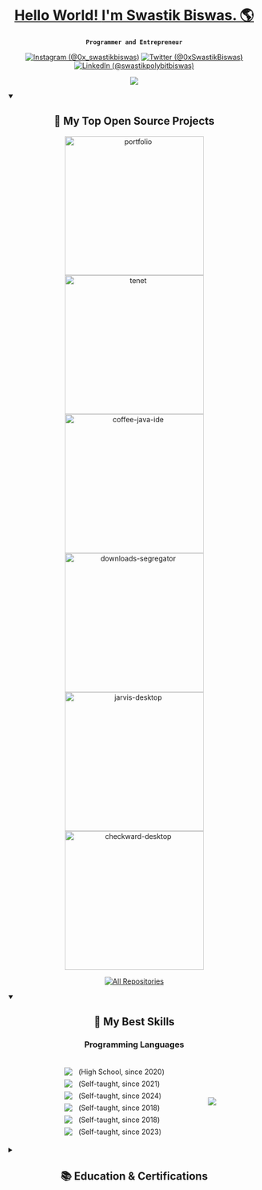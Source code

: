 <p align="center">
  <a href="https://swastik.rocks/">
    <h1 align="center">Hello World! <strong>I'm Swastik Biswas.</strong> 🌎</h1>
  </a>
</p>

<p align="center">
  <code><strong>Programmer and Entrepreneur</strong></code>
</p>

<p align="center">
  <a href="https://instagram.com/0x_swastikbiswas" target="_blank"><img src="https://img.shields.io/badge/Instagram-%23E4405F.svg?style=for-the-badge&logo=Instagram&logoColor=white" alt="Instagram (@0x_swastikbiswas)"/></a>
  <a href="https://twitter.com/0xSwastikBiswas" target="_blank"><img src="https://img.shields.io/badge/Twitter-%231DA1F2.svg?style=for-the-badge&logo=Twitter&logoColor=white" alt="Twitter (@0xSwastikBiswas)"/></a>
  <a href="https://www.linkedin.com/in/swastikpolybitbiswas/" target="_blank"><img src="https://img.shields.io/badge/linkedin-%230077B5.svg?style=for-the-badge&logo=linkedin&logoColor=white" alt="LinkedIn (@swastikpolybitbiswas)"/></a>
 </p>

<p align="center">
  <picture>
  <source 
    srcset="https://github-readme-stats.vercel.app/api?username=PolybitRockzz&show_icons=true&theme=dark&bg_color=161B22&icon_color=4DAAFC"
    media="(prefers-color-scheme: dark)"
  />
  <source
    srcset="https://github-readme-stats.vercel.app/api?username=PolybitRockzz&show_icons=true&bg_color=161B22&icon_color=4DAAFC"
    media="(prefers-color-scheme: light), (prefers-color-scheme: no-preference)"
  />
  <img src="https://github-readme-stats.vercel.app/api?username=PolybitRockzz&show_icons=true" />
  </picture>
</p>

<details open> 
  <summary><h2 align="center">📘 My Top Open Source Projects</h2></summary>
  <p align="center">
    <a href="https://github.com/PolybitRockzz/portfolio"><img width="278" src="https://denvercoder1-github-readme-stats.vercel.app/api/pin/?username=PolybitRockzz&repo=portfolio&theme=dark&bg_color=161B22&title_color=4DAAFC&hide_border=true&icon_color=F8D866&show_icons=false" alt="portfolio"></a>
    <a href="https://github.com/The-Octran-Group/tenet"><img width="278" src="https://denvercoder1-github-readme-stats.vercel.app/api/pin/?username=The-Octran-Group&repo=tenet&theme=dark&bg_color=161B22&title_color=4DAAFC&hide_border=true&icon_color=F8D866&show_icons=false" alt="tenet"></a>
    <a href="https://github.com/PolybitRockzz/coffee-java-ide"><img width="278" src="https://denvercoder1-github-readme-stats.vercel.app/api/pin/?username=PolybitRockzz&repo=coffee-java-ide&theme=dark&bg_color=161B22&title_color=4DAAFC&hide_border=true&icon_color=F8D866&show_icons=false" alt="coffee-java-ide"></a>
    <a href="https://github.com/PolybitRockzz/downloads-segregator"><img width="278" src="https://denvercoder1-github-readme-stats.vercel.app/api/pin?username=PolybitRockzz&repo=downloads-segregator&theme=dark&bg_color=161B22&title_color=4DAAFC&hide_border=true&icon_color=F8D866&show_icons=false" alt="downloads-segregator"></a>
    <a href="https://github.com/PolybitRockzz/jarvis-desktop"><img width="278" src="https://denvercoder1-github-readme-stats.vercel.app/api/pin/?username=PolybitRockzz&repo=jarvis-desktop&theme=dark&bg_color=161B22&title_color=4DAAFC&hide_border=true&icon_color=F8D866&show_icons=false" alt="jarvis-desktop"></a>
    <a href="https://github.com/PolybitRockzz/checkward-desktop"><img width="278" src="https://denvercoder1-github-readme-stats.vercel.app/api/pin/?username=PolybitRockzz&repo=checkward-desktop&theme=dark&bg_color=161B22&title_color=4DAAFC&hide_border=true&icon_color=F8D866&show_icons=false" alt="checkward-desktop"></a>
  </p>

  <p align="center"><a href="https://github.com/PolybitRockzz?tab=repositories&sort=stargazers"><img alt="All Repositories" title="All Repositories" src="https://custom-icon-badges.demolab.com/badge/-Click%20Here%20For%20All%20My%20Repositories-161B22?style=for-the-badge&logoColor=white&logo=repo"/></a></p>
</details>

<details open>
  <summary><h2 align="center">🏅 My Best Skills</h2></summary>
  <h3 align="center">Programming Languages</h3>
  <div align="center" style="display: flex; flex-direction: row; justify-content: space-evenly; align-items: center;">
    <ul>
      <li style="margin: 0.25rem 0; display: flex; flex-direction: row; justify-content: left; align-items: center;">
        <img src="https://img.shields.io/badge/java-%23ED8B00.svg?style=for-the-badge&logo=openjdk&logoColor=white"/>ㅤ(High School, since 2020)<br/>
      </li>
      <li style="margin: 0.25rem 0; display: flex; flex-direction: row; justify-content: left; align-items: center;">
        <img src="https://img.shields.io/badge/python-3670A0?style=for-the-badge&logo=python&logoColor=ffdd54"/>ㅤ(Self-taught, since 2021)<br/>
      </li>
      <li style="margin: 0.25rem 0; display: flex; flex-direction: row; justify-content: left; align-items: center;">
        <img src="https://img.shields.io/badge/c-%2300599C.svg?style=for-the-badge&logo=c&logoColor=white"/>ㅤ(Self-taught, since 2024)<br/>
      </li>
      <li style="margin: 0.25rem 0; display: flex; flex-direction: row; justify-content: left; align-items: center;">
        <img src="https://img.shields.io/badge/html5-%23E34F26.svg?style=for-the-badge&logo=html5&logoColor=white"/>ㅤ(Self-taught, since 2018)<br/>
      </li>
      <li style="margin: 0.25rem 0; display: flex; flex-direction: row; justify-content: left; align-items: center;">
        <img src="https://img.shields.io/badge/css3-%231572B6.svg?style=for-the-badge&logo=css3&logoColor=white"/>ㅤ(Self-taught, since 2018)<br/>
      </li>
      <li style="margin: 0.25rem 0; display: flex; flex-direction: row; justify-content: left; align-items: center;">
        <img src="https://img.shields.io/badge/typescript-%23007ACC.svg?style=for-the-badge&logo=typescript&logoColor=white"/>ㅤ(Self-taught, since 2023)<br/>
      </li>
    </ul>
    <picture>
    <source 
      srcset="https://github-readme-stats.vercel.app/api/top-langs/?username=PolybitRockzz&langs_count=5&theme=dark&bg_color=161B22&icon_color=4DAAFC&hide_border=true"
      media="(prefers-color-scheme: dark)"
    />
    <source
      srcset="https://github-readme-stats.vercel.app/api/top-langs/?username=PolybitRockzz&langs_count=5&bg_color=161B22&icon_color=4DAAFC&hide_border=true"
      media="(prefers-color-scheme: light), (prefers-color-scheme: no-preference)"
    />
    <img src="https://github-readme-stats.vercel.app/api/top-langs/?username=PolybitRockzz&langs_count=5" />
    </picture>
  </div>
 </details>
 
 <details>
  <summary><h2 align="center">📚 Education & Certifications</h2></summary>
  <h3 align="center">Indian School Certificate Examinations 2024</h3>
  <p align="center">
    <strong>Total Score:</strong> 90.23%</br>
    <strong>Streams:</strong> Mathematics, Physics, Chemistry,<br/> English, Computer Science</br>
  </p>
  <h3 align="center">Indian Certificate of Secondary Education Examinations 2022</h3>
  <p align="center">
    <strong>Total Score:</strong> 95.4%</br>
    <strong>Streams:</strong> Mathematics, Science (PCB),<br/> English, History & Civics, Geography,<br/> Computer Applications,<br/> 2nd Language</br>
  </p>
 </details>

<!--
**PolybitRockzz/PolybitRockzz** is a ✨ _special_ ✨ repository because its `README.md` (this file) appears on your GitHub profile.

Here are some ideas to get you started:

- 🔭 I’m currently working on ...
- 🌱 I’m currently learning ...
- 👯 I’m looking to collaborate on ...
- 🤔 I’m looking for help with ...
- 💬 Ask me about ...
- 📫 How to reach me: ...
- 😄 Pronouns: ...
- ⚡ Fun fact: ...
-->
